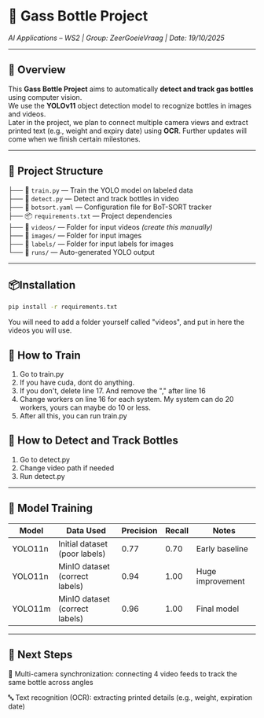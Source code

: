 # 🧠 Gass Bottle Project 
*AI Applications – WS2 | Group: ZeerGoeieVraag | Date: 19/10/2025*

---

## 🚀 Overview
This **Gass Bottle Project** aims to automatically **detect and track gas bottles** using computer vision.  
We use the **YOLOv11** object detection model to recognize bottles in images and videos.  
Later in the project, we plan to connect multiple camera views and extract printed text (e.g., weight and expiry date) using **OCR**. Further updates will come when we finish certain milestones.

---

## 🧩 Project Structure
├── 🧠 `train.py` — Train the YOLO model on labeled data  
├── 🎥 `detect.py` — Detect and track bottles in video  
├── 🧠 `botsort.yaml` — Configuration file for BoT-SORT tracker    
├── 📦 `requirements.txt` — Project dependencies  
├── 📁 `videos/` — Folder for input videos *(create this manually)*  
├── 📁 `images/` — Folder for input images  
├── 📁 `labels/` — Folder for input labels for images   
└── 📁 `runs/` — Auto-generated YOLO output  

---

## 📦Installation
```bash
pip install -r requirements.txt
```

You will need to add a folder yourself called "videos", and put in here the videos you will use.

## 🧪 How to Train
1. Go to train.py
2. If you have cuda, dont do anything.
3. If you don't, delete line 17. And remove the "," after line 16
4. Change workers on line 16 for each system. My system can do 20 workers, yours can maybe do 10 or less.
5. After all this, you can run train.py


## 🎥 How to Detect and Track Bottles
1. Go to detect.py
2. Change video path if needed
3. Run detect.py

---

## 🧠 Model Training

| Model    | Data Used                     | Precision | Recall | Notes               |
|----------|-------------------------------|-----------|--------|-------------------|
| YOLO11n  | Initial dataset (poor labels) | 0.77      | 0.70   | Early baseline     |
| YOLO11n  | MinIO dataset (correct labels)| 0.94      | 1.00   | Huge improvement   |
| YOLO11m  | MinIO dataset (correct labels)| 0.96      | 1.00   | Final model        |


---

## 🔧 Next Steps

🔁 Multi-camera synchronization: connecting 4 video feeds to track the same bottle across angles

🔤 Text recognition (OCR): extracting printed details (e.g., weight, expiration date)